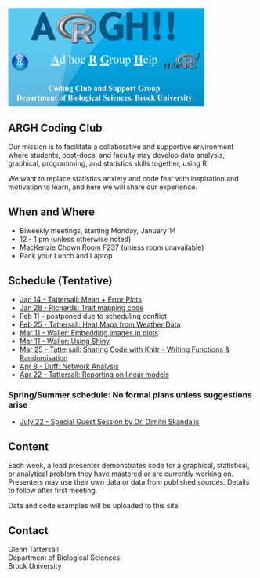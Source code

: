 
<img src="https://raw.githubusercontent.com/gtatters/ARGHCodingClub/master/Images/ARGHlogo.jpg" alt="ARGH logo" width="400"/>

## ARGH Coding Club

Our mission is to facilitate a collaborative and supportive environment where students, post-docs, and faculty may develop data analysis, graphical, programming, and statistics skills together, using R. 

We want to replace statistics anxiety and code fear with inspiration and motivation to learn, and here we will share our experience.

## When and Where

- Biweekly meetings, starting Monday, January 14
- 12 - 1 pm (unless otherwise noted) 
- MacKenzie Chown Room F237 (unless room unavailable)
- Pack your Lunch and Laptop

## Schedule (Tentative)

- [Jan 14 - Tattersall: Mean + Error Plots](https://github.com/gtatters/ARGHCodingClub//tree/master/Mean_Error_Dot_Plot)
- [Jan 28 - Richards: Trait mapping code](https://github.com/gtatters/ARGHCodingClub//tree/master/Trait_Mapping)
- Feb 11 - postponed due to scheduling conflict
- [Feb 25 - Tattersall: Heat Maps from Weather Data](https://github.com/gtatters/ARGHCodingClub//tree/master/Heat_Maps) 
- [Mar 11 - Waller: Embedding images in plots](https://github.com/gtatters/ARGHCodingClub//tree/master/Embed_Image)
- [Mar 11 - Waller: Using Shiny](https://github.com/gtatters/ARGHCodingClub//tree/master/Using_Shiny)
- [Mar 25 - Tattersall: Sharing Code with Knitr - Writing Functions &  Randomisation](https://github.com/gtatters/ARGHCodingClub//tree/master/Sharing_Code)
- [Apr 8 - Duff: Network Analysis](https://github.com/gtatters/ARGHCodingClub//tree/master/Network_Analysis) 
- [Apr 22 - Tattersall: Reporting on linear models](https://github.com/gtatters/ARGHCodingClub//tree/master/Linear_Model_Reporting) 

### Spring/Summer schedule: No formal plans unless suggestions arise

- [July 22 - Special Guest Session by Dr. Dimitri Skandalis](https://github.com/gtatters/ARGHCodingClub//tree/master/GAMs) 


## Content 

Each week, a lead presenter demonstrates code for a graphical, statistical, or analytical problem they have mastered or are currently working on.  Presenters may use their own data or data from published sources.  Details to follow after first meeting.

Data and code examples will be uploaded to this site. 

## Contact

Glenn Tattersall  
Department of Biological Sciences  
Brock University